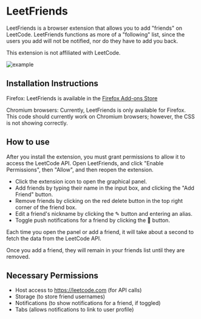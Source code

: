 # LeetFriends

LeetFriends is a browser extension that allows you to add "friends" on LeetCode. LeetFriends functions as more of a "following" list, since the users you add will not be notified, nor do they have to add you back.

This extension is not affiliated with LeetCode.

![example](https://raw.githubusercontent.com/ericanderson2/leet-friends/main/example.png)

## Installation Instructions

Firefox: LeetFriends is available in the [Firefox Add-ons Store](https://addons.mozilla.org/en-US/firefox/addon/leetfriends/)

Chromium browsers: Currently, LeetFriends is only available for Firefox. This code should currently work on Chromium browsers; however, the CSS is not showing correctly.

## How to use

After you install the extension, you must grant permissions to allow it to access the LeetCode API. Open LeetFriends, and click "Enable Permissions", then "Allow", and then reopen the extension.

- Click the extension icon to open the graphical panel.
- Add friends by typing their name in the input box, and clicking the "Add Friend" button.
- Remove friends by clicking on the red delete button in the top right corner of the friend box.
- Edit a friend's nickname by clicking the ✎ button and entering an alias.
- Toggle push notifications for a friend by clicking the 🔔 button.

Each time you open the panel or add a friend, it will take about a second to fetch the data from the LeetCode API.

Once you add a friend, they will remain in your friends list until they are removed.

## Necessary Permissions
- Host access to https://leetcode.com (for API calls)
- Storage (to store friend usernames)
- Notifications (to show notifications for a friend, if toggled)
- Tabs (allows notifications to link to user profile)
